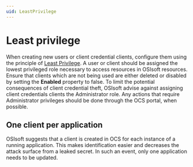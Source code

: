```yaml
---
uid: LeastPrivilege
---
```


# Least privilege

When creating new users or client credential clients, configure them using the principle of [Least Privilege](https://us-cert.cisa.gov/bsi/articles/knowledge/principles/least-privilege). A user or client should be assigned the lowest privileged role necessary to access resources in OSIsoft resources.
Ensure that clients which are not being used are either deleted or disabled by setting the **Enabled** property to false.
To limit the potential consequences of client credential theft, OSIsoft advise against assigning client credentials clients the Administrator role. Any actions that require Administrator privileges should be done through the OCS portal, when possible. 

## One client per application

OSIsoft suggests that a client is created in OCS for each instance of a running application. This makes identification easier and decreases the attack surface from a leaked secret. In such an event, only one application needs to be updated.
